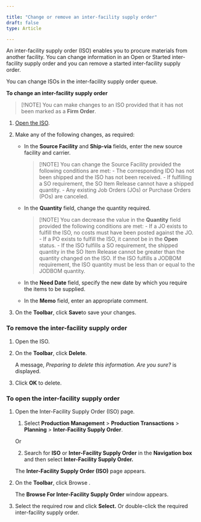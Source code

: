 ```yaml
---

title: "Change or remove an inter-facility supply order"
draft: false
type: Article

---
```


An inter-facility supply order (ISO) enables you to procure materials from another facility. You can change information in an Open or Started inter-facility supply order and you can remove a started inter-facility supply order.

You can change ISOs in the inter-facility supply order queue.

**To change an inter-facility supply order**

>[!NOTE] You can make changes to an ISO provided that it has not been marked as a **Firm Order**.

1. [Open the ISO](#to-open-the-inter-facility-supply-order).

2. Make any of the following changes, as required:

    - In the **Source Facility** and **Ship-via** fields, enter the new source facility and carrier.

        >[!NOTE] You can change the Source Facility provided the following conditions are met: - The corresponding IDO has not been shipped and the ISO has not been received. - If fulfilling a SO requirement, the SO Item Release cannot have a shipped quantity. - Any existing Job Orders (JOs) or Purchase Orders (POs) are canceled. 

    - In the **Quantity** field, change the quantity required.

        >[!NOTE] You can decrease the value in the **Quantity** field provided the following conditions are met: - If a JO exists to fulfill the ISO, no costs must have been posted against the JO. - If a PO exists to fulfill the ISO, it cannot be in the **Open** status. - If the ISO fulfills a SO requirement, the shipped quantity in the SO Item Release cannot be greater than the quantity changed on the ISO. If the ISO fulfills a JODBOM requirement, the ISO quantity must be less than or equal to the JODBOM quantity. 
    - In the **Need Date** field, specify the new date by which you require the items to be supplied.

    - In the **Memo** field, enter an appropriate comment.

3. On the **Toolbar**, click **Save**to save your changes.

### To remove the inter-facility supply order

1. Open the ISO.

2. On the **Toolbar**, click **Delete**.

    A message, *Preparing to delete this information. Are you sure?* is displayed.

3. Click **OK** to delete.

### To open the inter-facility supply order

1. Open the Inter-Facility Supply Order (ISO) page.

    1. Select **Production Management** > **Production Transactions** > **Planning** > **Inter-Facility Supply Order**.

    Or

    2. Search for **ISO** or **Inter-Facility Supply Order** in the **Navigation box** and then select **Inter-Facility Supply Order.**

   The **Inter-Facility Supply Order (ISO)** page appears.

2. On the **Toolbar**, click Browse .

    The **Browse For Inter-Facility Supply Order** window appears.

3. Select the required row and click **Select.** Or double-click the required inter-facility supply order.

​